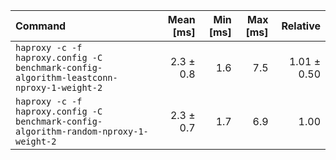| Command | Mean [ms] | Min [ms] | Max [ms] | Relative |
|:---|---:|---:|---:|---:|
| `haproxy -c -f haproxy.config -C benchmark-config-algorithm-leastconn-nproxy-1-weight-2` | 2.3 ± 0.8 | 1.6 | 7.5 | 1.01 ± 0.50 |
| `haproxy -c -f haproxy.config -C benchmark-config-algorithm-random-nproxy-1-weight-2` | 2.3 ± 0.7 | 1.7 | 6.9 | 1.00 |
